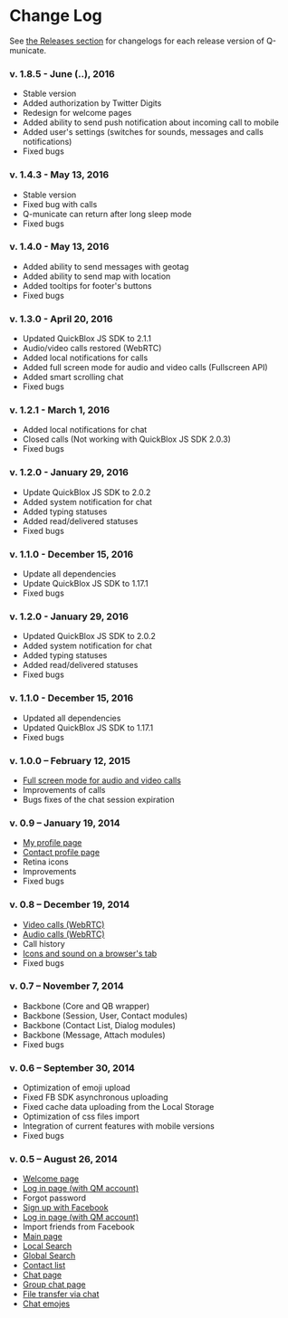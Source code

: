 # Change Log

See [the Releases section](https://github.com/QuickBlox/q-municate-web/releases) for changelogs for each release version of Q-municate.

### v. 1.8.5 - June (..), 2016
* Stable version
* Added authorization by Twitter Digits
* Redesign for welcome pages
* Added ability to send push notification about incoming call to mobile
* Added user's settings (switches for sounds, messages and calls notifications)
* Fixed bugs

### v. 1.4.3 - May 13, 2016
* Stable version
* Fixed bug with calls
* Q-municate can return after long sleep mode
* Fixed bugs

### v. 1.4.0 - May 13, 2016
* Added ability to send messages with geotag
* Added ability to send map with location
* Added tooltips for footer's buttons
* Fixed bugs

### v. 1.3.0 - April 20, 2016
* Updated QuickBlox JS SDK to 2.1.1
* Audio/video calls restored (WebRTC)
* Added local notifications for calls
* Added full screen mode for audio and video calls (Fullscreen API)
* Added smart scrolling chat
* Fixed bugs

### v. 1.2.1 - March 1, 2016
* Added local notifications for chat
* Closed calls (Not working with QuickBlox JS SDK 2.0.3)
* Fixed bugs

### v. 1.2.0 - January 29, 2016
* Update QuickBlox JS SDK to 2.0.2
* Added system notification for chat
* Added typing statuses
* Added read/delivered statuses
* Fixed bugs

### v. 1.1.0 - December 15, 2016
* Update all dependencies
* Update QuickBlox JS SDK to 1.17.1
* Fixed bugs

### v. 1.2.0 - January 29, 2016
* Updated QuickBlox JS SDK to 2.0.2
* Added system notification for chat
* Added typing statuses
* Added read/delivered statuses
* Fixed bugs

### v. 1.1.0 - December 15, 2016
* Updated all dependencies
* Updated QuickBlox JS SDK to 1.17.1
* Fixed bugs

### v. 1.0.0 – February 12, 2015
* [Full screen mode for audio and video calls](#18-full-screen-mode-for-audio-and-video-calls)
* Improvements of calls
* Bugs fixes of the chat session expiration

### v. 0.9 – January 19, 2014
* [My profile page](#11-my-profile-page)
* [Сontact profile page](#12-contact-profile-page)
* Retina icons
* Improvements
* Fixed bugs

### v. 0.8 – December 19, 2014
* [Video calls (WebRTC)](#10-video-calls-webrtc)
* [Audio calls (WebRTC)](#9-audio-calls-webrtc)
* Call history
* [Icons and sound on a browser's tab](#17-icons-and-sound-on-a-browsers-tab)
* Fixed bugs

### v. 0.7 – November 7, 2014
* Backbone (Core and QB wrapper)
* Backbone (Session, User, Contact modules)
* Backbone (Contact List, Dialog modules)
* Backbone (Message, Attach modules)
* Fixed bugs

### v. 0.6 – September 30, 2014
* Optimization of emoji upload
* Fixed FB SDK asynchronous uploading
* Fixed cache data uploading from the Local Storage
* Optimization of css files import
* Integration of current features with mobile versions
* Fixed bugs

### v. 0.5 – August 26, 2014
* [Welcome page](#1-welcome-page)
* [Log in page (with QM account)](#4-log-in-page-with-qm-account)
* Forgot password
* [Sign up with Facebook](#3-sign-up-with-facebook)
* [Log in page (with QM account)](#4-log-in-page-with-qm-account)
* Import friends from Facebook
* [Main page](#5-main-page)
* [Local Search](#13-local-search)  
* [Global Search](#14-global-search)
* [Contact list](#6-contact-list)
* [Chat page](#7-chat-page)
* [Group chat page](#8-group-chat-page)
* [File transfer via chat](#15-file-transfer-via-chat)
* [Chat emojes](#16-chat-emojes)
